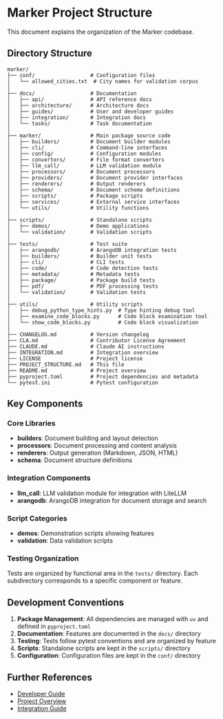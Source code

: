 # Marker Project Structure

This document explains the organization of the Marker codebase.

## Directory Structure

```
marker/
├── conf/                  # Configuration files
│   └── allowed_cities.txt  # City names for validation corpus
│
├── docs/                  # Documentation
│   ├── api/               # API reference docs
│   ├── architecture/      # Architecture docs
│   ├── guides/            # User and developer guides
│   ├── integration/       # Integration docs
│   └── tasks/             # Task documentation
│
├── marker/                # Main package source code
│   ├── builders/          # Document builder modules
│   ├── cli/               # Command-line interfaces
│   ├── config/            # Configuration modules
│   ├── converters/        # File format converters
│   ├── llm_call/          # LLM validation module
│   ├── processors/        # Document processors
│   ├── providers/         # Document provider interfaces
│   ├── renderers/         # Output renderers
│   ├── schema/            # Document schema definitions
│   ├── scripts/           # Package scripts
│   ├── services/          # External service interfaces
│   └── utils/             # Utility functions
│
├── scripts/               # Standalone scripts
│   ├── demos/             # Demo applications
│   └── validation/        # Validation scripts
│
├── tests/                 # Test suite
│   ├── arangodb/          # ArangoDB integration tests
│   ├── builders/          # Builder unit tests
│   ├── cli/               # CLI tests
│   ├── code/              # Code detection tests
│   ├── metadata/          # Metadata tests
│   ├── package/           # Package build tests
│   ├── pdf/               # PDF processing tests
│   └── validation/        # Validation tests
│
├── utils/                 # Utility scripts
│   ├── debug_python_type_hints.py  # Type hinting debug tool
│   ├── examine_code_blocks.py      # Code block examination tool
│   └── show_code_blocks.py         # Code block visualization
│
├── CHANGELOG.md           # Version changelog
├── CLA.md                 # Contributor License Agreement
├── CLAUDE.md              # Claude AI instructions
├── INTEGRATION.md         # Integration overview
├── LICENSE                # Project license
├── PROJECT_STRUCTURE.md   # This file
├── README.md              # Project overview
├── pyproject.toml         # Project dependencies and metadata
└── pytest.ini             # Pytest configuration
```

## Key Components

### Core Libraries

- **builders**: Document building and layout detection
- **processors**: Document processing and content analysis
- **renderers**: Output generation (Markdown, JSON, HTML)
- **schema**: Document structure definitions

### Integration Components

- **llm_call**: LLM validation module for integration with LiteLLM
- **arangodb**: ArangoDB integration for document storage and search

### Script Categories

- **demos**: Demonstration scripts showing features
- **validation**: Data validation scripts

### Testing Organization

Tests are organized by functional area in the `tests/` directory. Each subdirectory corresponds to a specific component or feature.

## Development Conventions

1. **Package Management**: All dependencies are managed with `uv` and defined in `pyproject.toml`
2. **Documentation**: Features are documented in the `docs/` directory
3. **Testing**: Tests follow pytest conventions and are organized by feature
4. **Scripts**: Standalone scripts are kept in the `scripts/` directory
5. **Configuration**: Configuration files are kept in the `conf/` directory

## Further References

- [Developer Guide](docs/guides/DEVELOPER_GUIDE.md)
- [Project Overview](docs/guides/PROJECT_OVERVIEW.md)
- [Integration Guide](INTEGRATION.md)